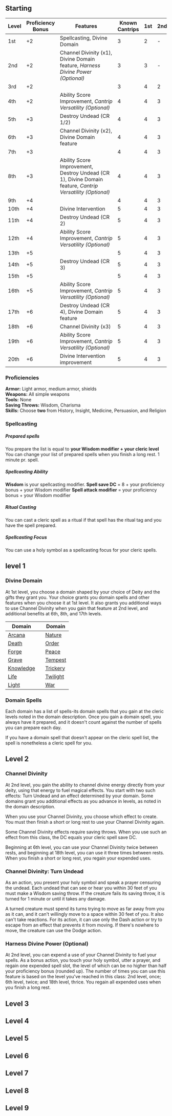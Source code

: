 ## Starting
| Level | Proficiency <br>Bonus | Features                                                                                                  | Known<br>Cantrips | 1st | 2nd | 3rd | 4th | 5th | 6th | 7th | 8th | 9th |
| ----- | --------------------- | --------------------------------------------------------------------------------------------------------- | ----------------- | --- | --- | --- | --- | --- | --- | --- | --- | --- |
| 1st   | +2                    | Spellcasting, Divine Domain                                                                               | 3                 | 2   | -   | -   | -   | -   | -   | -   | -   | -   |
| 2nd   | +2                    | Channel Divinity (x1), Divine Domain feature, _Harness Divine Power (Optional)_                           | 3                 | 3   | -   | -   | -   | -   | -   | -   | -   | -   |
| 3rd   | +2                    |                                                                                                           | 3                 | 4   | 2   | -   | -   | -   | -   | -   | -   | -   |
| 4th   | +2                    | Ability Score Improvement, _Cantrip Versatility (Optional)_                                               | 4                 | 4   | 3   | -   | -   | -   | -   | -   | -   | -   |
| 5th   | +3                    | Destroy Undead (CR 1/2)                                                                                   | 4                 | 4   | 3   | 2   | -   | -   | -   | -   | -   | -   |
| 6th   | +3                    | Channel Divinity (x2), Divine Domain feature                                                              | 4                 | 4   | 3   | 3   | -   | -   | -   | -   | -   | -   |
| 7th   | +3                    |                                                                                                           | 4                 | 4   | 3   | 3   | 1   | -   | -   | -   | -   | -   |
| 8th   | +3                    | Ability Score Improvement, Destroy Undead (CR 1), Divine Domain feature, _Cantrip Versatility (Optional)_ | 4                 | 4   | 3   | 3   | 2   | -   | -   | -   | -   | -   |
| 9th   | +4                    |                                                                                                           | 4                 | 4   | 3   | 3   | 3   | 1   | -   | -   | -   | -   |
| 10th  | +4                    | Divine Intervention                                                                                       | 5                 | 4   | 3   | 3   | 3   | 2   | -   | -   | -   | -   |
| 11th  | +4                    | Destroy Undead (CR 2)                                                                                     | 5                 | 4   | 3   | 3   | 3   | 2   | 1   | -   | -   | -   |
| 12th  | +4                    | Ability Score Improvement, _Cantrip Versatility (Optional)_                                               | 5                 | 4   | 3   | 3   | 3   | 2   | 1   | -   | -   | -   |
| 13th  | +5                    |                                                                                                           | 5                 | 4   | 3   | 3   | 3   | 2   | 1   | 1   | -   | -   |
| 14th  | +5                    | Destroy Undead (CR 3)                                                                                     | 5                 | 4   | 3   | 3   | 3   | 2   | 1   | 1   | -   | -   |
| 15th  | +5                    |                                                                                                           | 5                 | 4   | 3   | 3   | 3   | 2   | 1   | 1   | 1   | -   |
| 16th  | +5                    | Ability Score Improvement, _Cantrip Versatility (Optional)_                                               | 5                 | 4   | 3   | 3   | 3   | 2   | 1   | 1   | 1   | -   |
| 17th  | +6                    | Destroy Undead (CR 4), Divine Domain feature                                                              | 5                 | 4   | 3   | 3   | 3   | 2   | 1   | 1   | 1   | 1   |
| 18th  | +6                    | Channel Divinity (x3)                                                                                     | 5                 | 4   | 3   | 3   | 3   | 3   | 1   | 1   | 1   | 1   |
| 19th  | +6                    | Ability Score Improvement, _Cantrip Versatility (Optional)_                                               | 5                 | 4   | 3   | 3   | 3   | 3   | 2   | 1   | 1   | 1   |
| 20th  | +6                    | Divine Intervention improvement                                                                           | 5                 | 4   | 3   | 3   | 3   | 3   | 2   | 2   | 1   | 1   |


### Proficiencies
**Armor:** Light armor, medium armor, shields  
**Weapons:** All simple weapons  
**Tools:** None  
**Saving Throws:** Wisdom, Charisma  
**Skills:** Choose **two** from History, Insight, Medicine, Persuasion, and Religion

### Spellcasting
##### Prepared spells
You prepare the list is equal to  **your Wisdom modifier + your cleric level** 
You can change your list of prepared spells when you finish a long rest. 1 minute pr. spell.

##### Spellcasting Ability
**Wisdom** is your spellcasting modifier.
**Spell save DC** = 8 + your proficiency bonus + your Wisdom modifier
**Spell attack modifier** = your proficiency bonus + your Wisdom modifier

##### Ritual Casting
You can cast a cleric spell as a ritual if that spell has the ritual tag and you have the spell prepared.

##### Spellcasting Focus
You can use a holy symbol as a spellcasting focus for your cleric spells.


## level 1
### Divine Domain
At 1st level, you choose a domain shaped by your choice of Deity and the gifts they grant you. Your choice grants you domain spells and other features when you choose it at 1st level. It also grants you additional ways to use Channel Divinity when you gain that feature at 2nd level, and additional benefits at 6th, 8th, and 17th levels.

| Domain                                                 |     | Domain                                               |
| ------------------------------------------------------ | --- | ---------------------------------------------------- |
| [Arcana](http://dnd5e.wikidot.com/cleric:arcana)       |     | [Nature](http://dnd5e.wikidot.com/cleric:nature)     |
| [Death](http://dnd5e.wikidot.com/cleric:death)         |     | [Order](http://dnd5e.wikidot.com/cleric:order)       |
| [Forge](http://dnd5e.wikidot.com/cleric:forge)         |     | [Peace](http://dnd5e.wikidot.com/cleric:peace)       |
| [Grave](http://dnd5e.wikidot.com/cleric:grave)         |     | [Tempest](http://dnd5e.wikidot.com/cleric:tempest)   |
| [Knowledge](http://dnd5e.wikidot.com/cleric:knowledge) |     | [Trickery](http://dnd5e.wikidot.com/cleric:trickery) |
| [Life](http://dnd5e.wikidot.com/cleric:life)           |     | [Twilight](http://dnd5e.wikidot.com/cleric:twilight) |
| [Light](http://dnd5e.wikidot.com/cleric:light)         |     | [War](http://dnd5e.wikidot.com/cleric:war)           |

### Domain Spells
Each domain has a list of spells-its domain spells that you gain at the cleric levels noted in the domain description. Once you gain a domain spell, you always have it prepared, and it doesn't count against the number of spells you can prepare each day.

If you have a domain spell that doesn't appear on the cleric spell list, the spell is nonetheless a cleric spell for you.






## Level 2
### Channel Divinity

At 2nd level, you gain the ability to channel divine energy directly from your deity, using that energy to fuel magical effects. You start with two such effects: Turn Undead and an effect determined by your domain. Some domains grant you additional effects as you advance in levels, as noted in the domain description.

When you use your Channel Divinity, you choose which effect to create. You must then finish a short or long rest to use your Channel Divinity again.

Some Channel Divinity effects require saving throws. When you use such an effect from this class, the DC equals your cleric spell save DC.

Beginning at 6th level, you can use your Channel Divinity twice between rests, and beginning at 18th level, you can use it three times between rests. When you finish a short or long rest, you regain your expended uses.

### Channel Divinity: Turn Undead
As an action, you present your holy symbol and speak a prayer censuring the undead. Each undead that can see or hear you within 30 feet of you must make a Wisdom saving throw. If the creature fails its saving throw, it is turned for 1 minute or until it takes any damage.

A turned creature must spend its turns trying to move as far away from you as it can, and it can't willingly move to a space within 30 feet of you. It also can't take reactions. For its action, it can use only the Dash action or try to escape from an effect that prevents it from moving. If there's nowhere to move, the creature can use the Dodge action.

### Harness Divine Power (Optional)

At 2nd level, you can expend a use of your Channel Divinity to fuel your spells. As a bonus action, you touch your holy symbol, utter a prayer, and regain one expended spell slot, the level of which can be no higher than half your proficiency bonus (rounded up). The number of times you can use this feature is based on the level you've reached in this class: 2nd level, once; 6th level, twice; and 18th level, thrice. You regain all expended uses when you finish a long rest.


## Level 3



## Level 4



## Level 5



## Level 6




## Level 7



## Level 8



## Level 9